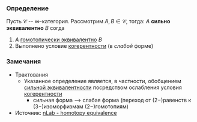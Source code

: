 ### Определение

Пусть $\mathcal{C}$ -- $\infty$-категория. Рассмотрим $A, B \in \mathcal{C}$, тогда:
$A$ **сильно эквивалентно** $B$ согда
1. $A$ [гомотопически эквивалентно](Гомотопическая%20эквивалентность.md) $B$
2. Выполнено условие [когерентности](Когерентность.md) (в *слабой* форме)

### Замечания

* Трактования
	* Указанное определение является, в частности, обобщением [сильной эквивалентности](Сильная%20эквивалентность.md) посредством ослабления условия [когерентности](Когерентность.md)
		* сильная форма --> слабая форма (переход от ($2-$)равенств к ($3-$)изоморфизмам ($2-$)гомотопиям)
* Источник: [nLab - homotopy equivalence](https://ncatlab.org/nlab/show/homotopy+equivalence)